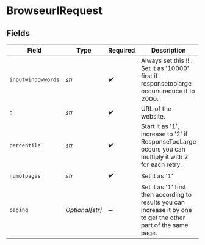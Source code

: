 # BrowseurlRequest


## Fields

| Field                                                                                                            | Type                                                                                                             | Required                                                                                                         | Description                                                                                                      |
| ---------------------------------------------------------------------------------------------------------------- | ---------------------------------------------------------------------------------------------------------------- | ---------------------------------------------------------------------------------------------------------------- | ---------------------------------------------------------------------------------------------------------------- |
| `inputwindowwords`                                                                                               | *str*                                                                                                            | :heavy_check_mark:                                                                                               | Always set this !! . Set it as '10000' first if responsetoolarge occurs reduce it to 2000.                       |
| `q`                                                                                                              | *str*                                                                                                            | :heavy_check_mark:                                                                                               | URL of the website.                                                                                              |
| `percentile`                                                                                                     | *str*                                                                                                            | :heavy_check_mark:                                                                                               | Start it as '1', increase to '2' if ResponseTooLarge occurs you can multiply it with 2 for each retry.           |
| `numofpages`                                                                                                     | *str*                                                                                                            | :heavy_check_mark:                                                                                               | Set it as '1'                                                                                                    |
| `paging`                                                                                                         | *Optional[str]*                                                                                                  | :heavy_minus_sign:                                                                                               | Set it as '1' first then according to results you can increase it by one to get the other part of the same page. |